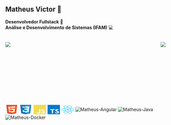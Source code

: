 ## Matheus Victor 🏅

**Desenvolvedor Fullstack** 👾
<br>
**Análise e Desenvolvimento de Sistemas (IFAM)** 💻
<br><br>

<div style="display:flex; flex-direction:row; justify-content:space-between">
<img height="180em" src="https://github-readme-stats.vercel.app/api/top-langs/?username=MatheusVictor23&hide_progress=true&theme=dark">
<img height="180em" src="https://github-readme-stats.vercel.app/api?username=MatheusVictor23&show_icons=true&rank_icon=github&theme=dark">
</div>

<div style="display: inline_block"><br>
  <img align="center" alt="Matheus-HTML" height="30" width="40" src="https://raw.githubusercontent.com/devicons/devicon/master/icons/html5/html5-original.svg">
  <img align="center" alt="Matheus-CSS" height="30" width="40" src="https://raw.githubusercontent.com/devicons/devicon/master/icons/css3/css3-original.svg">
  <img align="center" alt="Matheus-Js" height="30" width="40" src="https://raw.githubusercontent.com/devicons/devicon/master/icons/javascript/javascript-plain.svg">
  <img align="center" alt="Matheus-Ts" height="30" width="40" src="https://raw.githubusercontent.com/devicons/devicon/master/icons/typescript/typescript-plain.svg">
  <img align="center" alt="Matheus-React" height="30" width="40" src="https://raw.githubusercontent.com/devicons/devicon/master/icons/react/react-original.svg">
  <img align="center" alt="Matheus-Angular" height="30" width="40" src="https://cdn.jsdelivr.net/gh/devicons/devicon@latest/icons/angular/angular-original.svg">
  <img align="center" alt="Matheus-Java" height="30" width="40" src="https://cdn.jsdelivr.net/gh/devicons/devicon@latest/icons/java/java-original.svg">
  <img align="center" alt="Matheus-Docker" height="30" width="40" src="https://cdn.jsdelivr.net/gh/devicons/devicon@latest/icons/docker/docker-original.svg">
</div>
